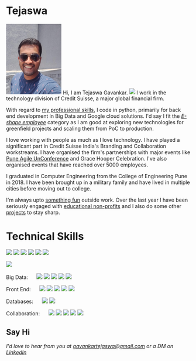 # Tejaswa
<img src="images/tejaswa_casual.jpg" width="30%" />
Hi, I am Tejaswa Gavankar. <img src="https://raw.githubusercontent.com/MartinHeinz/MartinHeinz/master/wave.gif" width="30px"> I work in the technology division of Credit Suisse, a major global financial firm. 

With regard to [my professional skills](#technical-skills), I code in python, primarily for back end development in Big Data and Google cloud solutions. I'd say I fit the [*E-shape employee*](https://www.linkedin.com/pulse/which-letter-shaped-future-employees-leaders-esin-akay/) category as I am good at exploring new technologies for greenfield projects and scaling them from PoC to production.

I love working with people as much as I love technology. I have played a significant part in Credit Suisse India's Branding and Collaboration workstreams. I have organised the firm's partnerships with major events like [Pune Agile UnConference](https://www.linkedin.com/posts/tejaswa_pauc-pauc19-agile-activity-6569831173307109377-grCo) and Grace Hooper Celebration. I've also organised events that have reached over 5000 employees.

I graduated in Computer Engineering from the College of Engineering Pune in 2018. I have been brought up in a military family and have lived in multiple cities before moving out to college.

I'm always upto [something fun](/blogs) outside work. Over the last year I have been seriously engaged with [educational non-profits](/blogs/iteach1+2.html) and I also do some other [projects](/projects) to stay sharp.


# Technical Skills
<!-- ### Environment -->
![](https://img.shields.io/badge/OS-Linux-informational?style=flat&logo=linux&logoColor=white&color=21b52b)
![](https://img.shields.io/badge/OS-Windows-informational?style=flat&logo=windows&logoColor=white&color=21b52b)
![](https://img.shields.io/badge/Browser-Chrome-informational?style=flat&logo=google-chrome&logoColor=white&color=21b52b)
![](https://img.shields.io/badge/Code-Python-informational?style=flat&logo=python&logoColor=white&color=21b52b)
![](https://img.shields.io/badge/Code-Shell-informational?style=flat&color=21b52b)
![](https://img.shields.io/badge/IDE-VisualStudio-informational?style=flat&logo=visual-studio-code&logoColor=white&color=21b52b)

<!-- ### Cloud -->
![](https://img.shields.io/badge/Cloud-GoogleCloudPlatform-informational?style=flat&logo=google-cloud&logoColor=white&color=21b52b)

<!-- ### Big Data  -->
<!--[/]: Logos N/A for these-->
Big Data:  &nbsp; &nbsp; &nbsp;![](https://img.shields.io/badge/BigData-HDFS-informational?style=flat&color=21b52b)
![](https://img.shields.io/badge/BigData-Sqoop-informational?style=flat&color=21b52b)
![](https://img.shields.io/badge/BigData-Oozie-informational?style=flat&color=21b52b)
![](https://img.shields.io/badge/BigData-Impala-informational?style=flat&color=21b52b)
![](https://img.shields.io/badge/BigData-Hive-informational?style=flat&color=21b52b)

<!-- ### Front End -->
Front End:  &nbsp; &nbsp; &nbsp;![](https://img.shields.io/badge/UI-Flask-informational?style=flat&logo=flask&logoColor=white&color=21b52b)
![](https://img.shields.io/badge/UI-Angular-informational?style=flat&logo=angular&logoColor=white&color=21b52b)
![](https://img.shields.io/badge/UI-Bootstrap-informational?style=flat&logo=bootstrap&logoColor=white&color=21b52b)
![](https://img.shields.io/badge/UI-Markdown-informational?style=flat&logo=markdown&logoColor=white&color=21b52b)
![](https://img.shields.io/badge/UI-HTML5-informational?style=flat&logo=html5&logoColor=white&color=21b52b)

<!-- ### Databases -->
Databases:  &nbsp; &nbsp; &nbsp;![](https://img.shields.io/badge/DB-MySQL-informational?style=flat&logo=mysql&logoColor=white&color=21b52b)
![](https://img.shields.io/badge/DB-BigQuery-informational?style=flat&logoColor=white&color=21b52b)

<!-- ### Collaboration -->
Collaboration:  &nbsp; &nbsp; &nbsp;![](https://img.shields.io/badge/Collab-Jira-informational?style=flat&logo=jira&logoColor=white&color=21b52b)
![](https://img.shields.io/badge/Collab-Confluence-informational?style=flat&logo=confluence&logoColor=white&color=21b52b)
![](https://img.shields.io/badge/Collab-GitHub-informational?style=flat&logo=github&logoColor=white&color=21b52b)
![](https://img.shields.io/badge/Collab-BitBucket-informational?style=flat&logo=bitbucket&logoColor=white&color=21b52b)
![](https://img.shields.io/badge/Collab-Trello-informational?style=flat&logo=trello&logoColor=white&color=21b52b)


## Say Hi
*I'd love to hear from you at [gavankartejaswa@gmail.com](mailto:gavankartejaswa@gmail.com) or a DM on [LinkedIn](https://www.linkedin.com/in/tejaswa/)*

